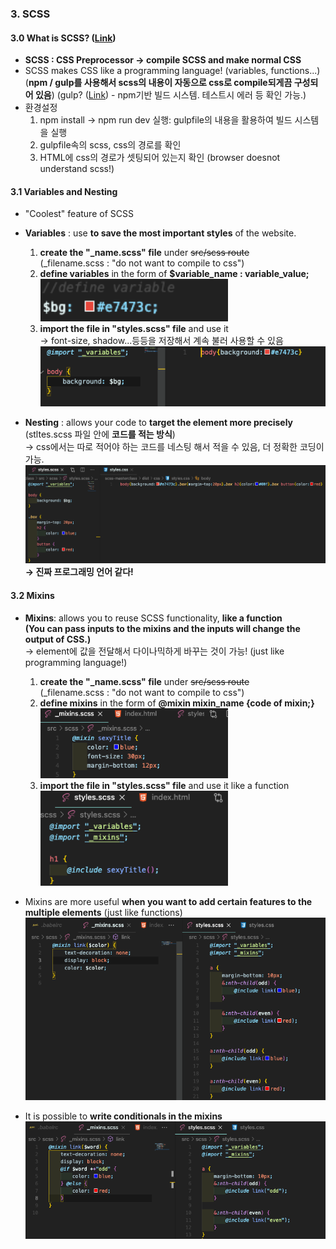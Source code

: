 ### 3. SCSS

#### 3.0 What is SCSS? (<a href="https://sass-lang.com/guide">Link</a>)

- **SCSS : CSS Preprocessor → compile SCSS and make normal CSS**
- SCSS makes CSS like a programming language! (variables, functions...)  
  (**npm / gulp를 사용해서 scss의 내용이 자동으로 css로 compile되게끔 구성되어 있음**)
  (gulp? (<a href="https://ko.wikipedia.org/wiki/Gulp.js">Link</a>) - npm기반 빌드 시스템. 테스트시 에러 등 확인 가능.)
- 환경설정
  1. npm install → npm run dev 실행: gulpfile의 내용을 활용하여 빌드 시스템을 실행
  2. gulpfile속의 scss, css의 경로를 확인
  3. HTML에 css의 경로가 셋팅되어 있는지 확인 (browser doesnot understand scss!)

#### 3.1 Variables and Nesting

- "Coolest" feature of SCSS
- **Variables** : use **to save the most important styles** of the website.

  1. **create the "\_name.scss" file** under ~~src/scss route~~  
     (\_filename.scss : "do not want to compile to css")
  2. **define variables** in the form of **$variable_name : variable_value;**
     <img src="./img/scss-01.png" width="300px">
  3. **import the file in "styles.scss" file** and use it  
     → font-size, shadow...등등을 저장해서 계속 불러 사용할 수 있음  
     <img src="./img/scss-02.png" width="500px">

- **Nesting** : allows your code to **target the element more precisely**  
  (stltes.scss 파일 안에 **코드를 적는 방식**)  
  → css에서는 따로 적어야 하는 코드를 네스팅 해서 적을 수 있음, 더 정확한 코딩이 가능.
  <img src="./img/scss-03.png" width="500px">  
  **→ 진짜 프로그래밍 언어 같다!**

#### 3.2 Mixins

- **Mixins**: allows you to reuse SCSS functionality, **like a function**  
  **(You can pass inputs to the mixins and the inputs will change the output of CSS.)**  
  → element에 값을 전달해서 다이나믹하게 바꾸는 것이 가능! (just like programming language!)

  1. **create the "\_name.scss" file** under ~~src/scss route~~  
     (\_filename.scss : "do not want to compile to css")
  2. **define mixins** in the form of **@mixin mixin_name {code of mixin;}**
     <img src="./img/scss-04.png" width="300px">
  3. **import the file in "styles.scss" file** and use it like a function  
     <img src="./img/scss-05.png" width="300px">

- Mixins are more useful **when you want to add certain features to the multiple elements** (just like functions)  
  <img src="./img/scss-06.png" width="500px">
- It is possible to **write conditionals in the mixins**  
  <img src="./img/scss-07.png" width="500px">
